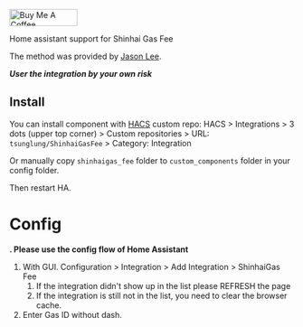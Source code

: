<a href="https://www.buymeacoffee.com/tsunglung" target="_blank"><img src="https://cdn.buymeacoffee.com/buttons/default-orange.png" alt="Buy Me A Coffee" height="30" width="120"></a>

Home assistant support for Shinhai Gas Fee

The method was provided by [Jason Lee](https://www.dcard.tw/@jas0n.1ee.com).

***User the integration by your own risk***

## Install

You can install component with [HACS](https://hacs.xyz/) custom repo: HACS > Integrations > 3 dots (upper top corner) > Custom repositories > URL: `tsunglung/ShinhaiGasFee` > Category: Integration

Or manually copy `shinhaigas_fee` folder to `custom_components` folder in your config folder.

Then restart HA.

# Config

**. Please use the config flow of Home Assistant**


1. With GUI. Configuration > Integration > Add Integration > ShinhaiGas Fee
   1. If the integration didn't show up in the list please REFRESH the page
   2. If the integration is still not in the list, you need to clear the browser cache.
2. Enter Gas ID without dash.
